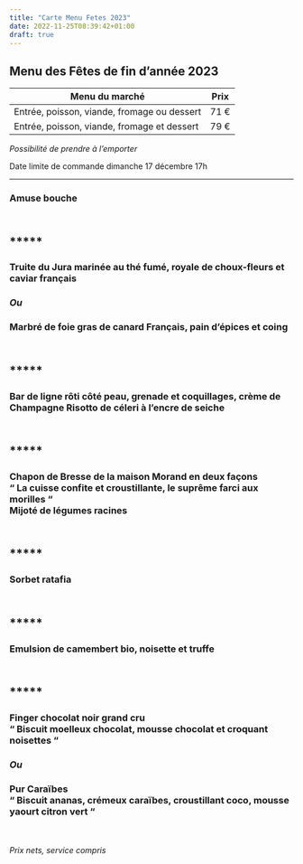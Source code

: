 ```yaml
---
title: "Carte Menu Fetes 2023"
date: 2022-11-25T08:39:42+01:00
draft: true
---
```


## Menu des Fêtes de fin d’année 2023


Menu du marché                   | Prix
---------------------------------|------
Entrée, poisson, viande, fromage ou dessert | 71 €
Entrée, poisson, viande, fromage et dessert | 79 €


_Possibilité de prendre à l’emporter_

Date limite de commande dimanche 17 décembre 17h



<hr/>

### Amuse bouche

## <br/>*****

### Truite du Jura marinée au thé fumé, royale de choux-fleurs et caviar français

### _Ou_

### Marbré de foie gras de canard Français, pain d’épices et coing

## <br/> *****

### Bar de ligne rôti côté peau, grenade et coquillages, crème de Champagne Risotto de céleri à l’encre de seiche

## <br/> *****

### Chapon de Bresse de la maison Morand en deux façons<br/>“ La cuisse confite et croustillante, le suprême farci aux morilles “ <br/>Mijoté de légumes racines

## <br/> *****

### Sorbet ratafia

## <br/> *****

### Emulsion de camembert bio, noisette et truffe

## <br/> *****

### Finger chocolat noir grand cru<br/>“ Biscuit moelleux chocolat, mousse chocolat et croquant noisettes “

### _Ou_

### Pur Caraïbes<br/>“ Biscuit ananas, crémeux caraïbes, croustillant coco, mousse yaourt citron vert “

<br/><br/>
_Prix nets, service compris_
<br/>